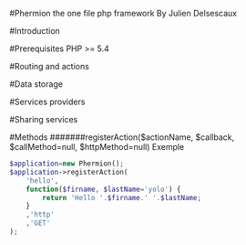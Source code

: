 #Phermion the one file php framework
By Julien Delsescaux

#Introduction

#Prerequisites
PHP >= 5.4


#Routing and actions

#Data storage

#Services providers

#Sharing services




#Methods
#######registerAction($actionName, $callback, $callMethod=null, $httpMethod=null)
Exemple
```php
$application=new Phermion();
$application->registerAction(
	'hello',
	function($firname, $lastName='yolo') {
		return 'Hello '.$firname.' '.$lastName;
	}
	,'http'
	,'GET'
);
```
